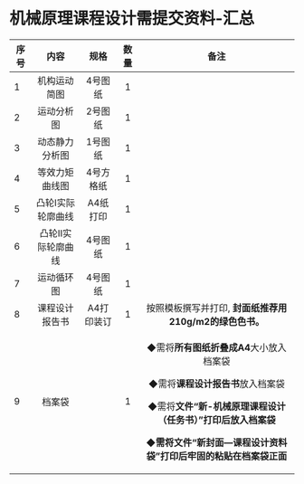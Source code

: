 ﻿
# 机械原理课程设计需提交资料-汇总

|序号|内容|规格|数量|备注|
| - | :-: | :-: | :-: | :-: |
|1|机构运动简图|4号图纸|1||
|2|运动分析图|2号图纸|1||
|3|动态静力分析图|1号图纸|1||
|4|等效力矩曲线图|4号方格纸|1||
|5|凸轮Ⅰ实际轮廓曲线|A4纸打印|1||
|6|凸轮Ⅱ实际轮廓曲线|4号图纸|1||
|7|运动循环图|4号图纸|1||
|8|课程设计报告书|A4打印装订|1|按照模板撰写并打印, **封面纸推荐用210g/m2的绿色色书。**|
|9|档案袋||1|<p>◆需将**所有图纸折叠成A4**大小放入档案袋 </p><p>◆需将**课程设计报告书**放入档案袋 </p><p>◆需将**文件“新-机械原理课程设计（任务书）”**打印后放入档案袋 </p><p>◆需将文件**“新封面—课程设计资料袋”打印后牢固的粘贴在档案袋正面**</p>|

